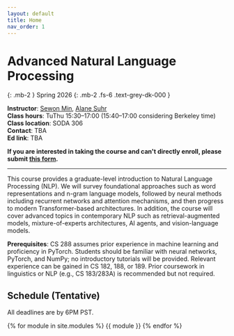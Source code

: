 ```yaml
---
layout: default
title: Home
nav_order: 1
---
```


# Advanced Natural Language Processing
{: .mb-2 }
Spring 2026
{: .mb-2 .fs-6 .text-grey-dk-000 }


**Instructor**: 		[Sewon Min](https://www.sewonmin.com/), [Alane Suhr](https://www.alanesuhr.com/)<br />
**Class hours**: 		TuThu 15:30–17:00 (15:40–17:00 considering Berkeley time) <br />
**Class location**: 	SODA 306 <br />
**Contact**:			TBA <br />
**Ed link**:      		TBA <br />


**If you are interested in taking the course and can't directly enroll, please submit [this form](https://forms.gle/FEe8LdKJGk1KVwDs6).**

<hr />

This course provides a graduate-level introduction to Natural Language Processing (NLP). We will survey foundational approaches such as word representations and n-gram language models, followed by neural methods including recurrent networks and attention mechanisms, and then progress to modern Transformer-based architectures. In addition, the course will cover advanced topics in contemporary NLP such as retrieval-augmented models, mixture-of-experts architectures, AI agents, and vision-language models.

**Prerequisites**: CS 288 assumes prior experience in machine learning and proficiency in PyTorch. Students should be familiar with neural networks, PyTorch, and NumPy; no introductory tutorials will be provided. Relevant experience can be gained in CS 182, 188, or 189. Prior coursework in linguistics or NLP (e.g., CS 183/283A) is recommended but not required.

## Schedule (Tentative)
All deadlines are by 6PM PST.

{% for module in site.modules %}
{{ module }}
{% endfor %}
